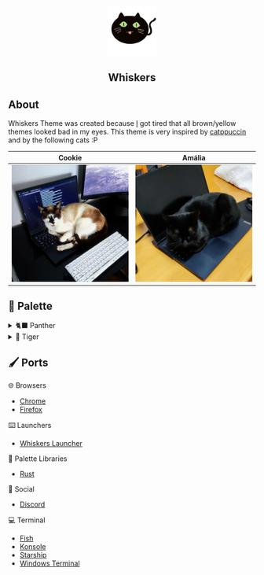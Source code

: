 <div align="center">

<img src="https://raw.githubusercontent.com/Whiskers-Color-Scheme/assets/main/logos/placeholder.png" width="100">

## Whiskers

</div>

## About

Whiskers Theme was created because [I](https://github.com/lighttigerxiv) got tired that all brown/yellow themes looked bad in my eyes.
This theme is very inspired by [catppuccin](https://github.com/catppuccin/catppuccin) and by the following cats :P

| Cookie                                     | Amália                                     |
| ------------------------------------------ | ------------------------------------------ |
| <img src="assets/cookie.webp" width="300"> | <img src="assets/amalia.webp" width="300"> |

## 🎨 Palette

<details>
<summary>🐈‍⬛ Panther</summary>

|                                                                     | Name         | Hex     | RGB                | HSL                 |
| ------------------------------------------------------------------- | ------------ | ------- | ------------------ | ------------------- |
| <img src="assets/panther-banana.svg" width="20" height="20">        | Banana       | #FFE072 | rgb(255, 224, 114) | hsl(47, 100%, 73%)  |
| <img src="assets/panther-blueberry.svg" width="20" height="20">     | Blueberry    | #A5CEFF | rgb(165, 206, 255) | hsl(213, 100%, 82%) |
| <img src="assets/panther-cherry.svg" width="20" height="20">        | Cherry       | #FF8C7C | rgb(255, 140, 124) | hsl(7, 100%, 74%)   |
| <img src="assets/panther-grape.svg" width="20" height="20">         | Grape        | #FFAAF5 | rgb(255, 170, 245) | hsl(307, 100%, 83%) |
| <img src="assets/panther-kiwi.svg" width="20" height="20">          | Kiwi         | #B1E380 | rgb(177, 227, 128) | hsl(90, 64%, 70%)   |
| <img src="assets/panther-tangerine.svg" width="20" height="20">     | Tangerine    | #FFB26C | rgb(255, 178, 108) | hsl(29, 100%, 71%)  |
| <img src="assets/panther-neutral.svg" width="20" height="20">       | Neutral      | #000000 | rgb(0, 0, 0)       | hsl(0, 0%, 0%)      |
| <img src="assets/panther-neutral-two.svg" width="20" height="20">   | NeutralTwo   | #0E0600 | rgb(14, 6, 0)      | hsl(26, 100%, 3%)   |
| <img src="assets/panther-neutral-three.svg" width="20" height="20"> | NeutralThree | #140800 | rgb(20, 8, 0)      | hsl(24, 100%, 4%)   |
| <img src="assets/panther-neutral-for.svg" width="20" height="20">   | NeutralFor   | #1B0B00 | rgb(27 ,11, 0)     | hsl(24, 100%, 5%)   |
| <img src="assets/panther-neutral-five.svg" width="20" height="20">  | NeutralFive  | #210D00 | rgb(33, 13, 0)     | hsl(24, 100%, 6%)   |
| <img src="assets/panther-neutral-six.svg" width="20" height="20">   | NeutralSix   | #301300 | rgb(48, 19, 0)     | hsl(24, 100%, 9%)   |
| <img src="assets/panther-neutral-seven.svg" width="20" height="20"> | NeutralSeven | #401A00 | rgb(64, 26, 0)     | hsl(24, 100%, 13%)  |
| <img src="assets/panther-neutral-eight.svg" width="20" height="20"> | NeutralEight | #502000 | rgb(80, 32, 0)     | hsl(24, 100%, 16%)  |
| <img src="assets/panther-text.svg" width="20" height="20">          | Text         | #FFEEE2 | rgb(255, 238, 226) | hsl(25, 100%, 94%)  |
| <img src="assets/panther-text-two.svg" width="20" height="20">      | TextTwo      | #E5D2C5 | rgb(229, 210, 197) | hsl(24, 38%, 84%)   |
| <img src="assets/panther-text-three.svg" width="20" height="20">    | TextThree    | #CFBBAD | rgb(207, 187, 173) | hsl(25, 26%, 75%)   |
| <img src="assets/panther-text-for.svg" width="20" height="20">      | TextFor      | #B5A8A0 | rgb(181, 168, 160) | hsl(23, 12%, 67%)   |

</details>

<details>
<summary>🐯 Tiger</summary>

|                                                                   | Name         | Hex     | RGB                | HSL                |
| ----------------------------------------------------------------- | ------------ | ------- | ------------------ | ------------------ |
| <img src="assets/tiger-banana.svg" width="20" height="20">        | Banana       | #A87B0A | rgb(168, 123, 10)  | hsl(43, 89%, 35%)  |
| <img src="assets/tiger-blueberry.svg" width="20" height="20">     | Blueberry    | #5284BE | rgb(82, 132, 190)  | hsl(212, 45%, 53%) |
| <img src="assets/tiger-cherry.svg" width="20" height="20">        | Cherry       | #B43A2A | rgb(180, 58, 42)   | hsl(7, 62%, 44%)   |
| <img src="assets/tiger-grape.svg" width="20" height="20">         | Grape        | #7D0E70 | rgb(125, 14, 112)  | hsl(307, 80%, 27%) |
| <img src="assets/tiger-kiwi.svg" width="20" height="20">          | Kiwi         | #6A9534 | rgb(106, 149, 52)  | hsl(87, 48%, 39%)  |
| <img src="assets/tiger-tangerine.svg" width="20" height="20">     | Tangerine    | #C15D01 | rgb(193, 93, 1)    | hsl(29, 99%, 38%)  |
| <img src="assets/tiger-neutral.svg" width="20" height="20">       | NeutralOne   | #FFFCF8 | rgb(255, 252, 248) | hsl(34, 100%, 99%) |
| <img src="assets/tiger-neutral-two.svg" width="20" height="20">   | NeutralTwo   | #FFF9F0 | rgb(255, 249, 240) | hsl(36, 100%, 97%) |
| <img src="assets/tiger-neutral-three.svg" width="20" height="20"> | NeutralThree | #FFF5E7 | rgb(255, 245, 231) | hsl(35, 100%, 95%) |
| <img src="assets/tiger-neutral-for.svg" width="20" height="20">   | NeutralFor   | #FFF3E2 | rgb(255, 243, 226) | hsl(35, 100%, 94%) |
| <img src="assets/tiger-neutral-five.svg" width="20" height="20">  | NeutralFive  | #FFF1DD | rgb(255, 241, 221) | hsl(35, 100%, 93%) |
| <img src="assets/tiger-neutral-six.svg" width="20" height="20">   | NeutralSix   | #FFF0DA | rgb(255, 240, 218) | hsl(36, 100%, 93%) |
| <img src="assets/tiger-neutral-seven.svg" width="20" height="20"> | NeutralSeven | #FFEFD7 | rgb(255, 239, 215) | hsl(36, 100%, 92%) |
| <img src="assets/tiger-neutral-eight.svg" width="20" height="20"> | NeutralEight | #FFECCF | rgb(255, 236, 207) | hsl(36, 100%, 91%) |
| <img src="assets/tiger-text.svg" width="20" height="20">          | Text         | #3E1900 | rgb(62, 25, 0)     | hsl(24, 100%, 12%) |
| <img src="assets/tiger-text-two.svg" width="20" height="20">      | TextTwo      | #865C3A | rgb(134, 92, 58)   | hsl(27, 40%, 38%)  |
| <img src="assets/tiger-text-three.svg" width="20" height="20">    | TextThree    | #A17A5A | rgb(161, 122, 90)  | hsl(27, 28%, 49%)  |
| <img src="assets/tiger-text-for.svg" width="20" height="20">      | TextFor      | #AE917C | rgb(174, 145, 124) | hsl(25, 24%, 58%)  |

</details>

## 🖌️ Ports

🌐 Browsers

- [Chrome](https://github.com/Whiskers-Color-Scheme/chrome)
- [Firefox](https://github.com/Whiskers-Color-Scheme/firefox)

⌨️ Launchers

- [Whiskers Launcher](https://github.com/Whiskers-Color-Scheme/whiskers-launcher)

🎨 Palette Libraries

- [Rust](https://github.com/Whiskers-Color-Scheme/whiskers-palette-rs)

💬 Social

- [Discord](https://github.com/Whiskers-Color-Scheme/discord)

💻 Terminal

- [Fish](https://github.com/Whiskers-Color-Scheme/fish)
- [Konsole](https://github.com/Whiskers-Color-Scheme/konsole)
- [Starship](https://github.com/Whiskers-Color-Scheme/starship)
- [Windows Terminal](https://github.com/Whiskers-Color-Scheme/windows-terminal)
